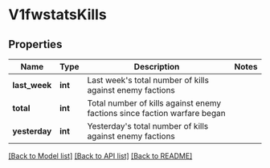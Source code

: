 # V1fwstatsKills

## Properties
Name | Type | Description | Notes
------------ | ------------- | ------------- | -------------
**last_week** | **int** | Last week&#39;s total number of kills against enemy factions | 
**total** | **int** | Total number of kills against enemy factions since faction warfare began | 
**yesterday** | **int** | Yesterday&#39;s total number of kills against enemy factions | 

[[Back to Model list]](../README.md#documentation-for-models) [[Back to API list]](../README.md#documentation-for-api-endpoints) [[Back to README]](../README.md)


